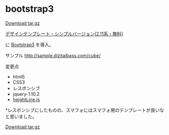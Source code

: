 bootstrap3
====

<a href="https://github.com/noboo/test/archive/master.tar.gz"
                 class="minibutton sidebar-button"
                 title="Download this repository as a tar.gz file"
                 rel="nofollow">
                <span class="octicon octicon-cloud-download"></span>
                Download tar.gz
              </a>
              
              
<a href="http://www.ec-cube.net/products/detail.php?product_id=182">デザインテンプレート・シンプルバージョン(2.11系・無料)</a>

に
<a href="http://getbootstrap.com/">Bootstrap3</a>
を導入。


サンプル http://sample.dizitalbass.com/cube/

変更点
<ul>
<li>html5
<li>CSS3
<li>レスポンシブ
<li>jquery-1.10.2
<li><a href="https://github.com/to-r/jquery.heightLine.js">heightLine.js</a>
</ul>

*レスポンシブにしたものの、スマフォにはスマフォ用のテンプレートが良いなと思いました。



<a href="https://github.com/noboo/test/archive/master.tar.gz"
                 class="minibutton sidebar-button"
                 title="Download this repository as a tar.gz file"
                 rel="nofollow">
                <span class="octicon octicon-cloud-download"></span>
                Download tar.gz
              </a>

